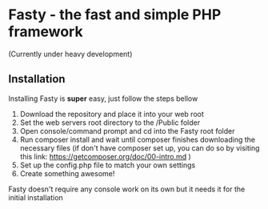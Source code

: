 # Fasty - the fast and simple PHP framework
(Currently under heavy development)
## Installation

Installing Fasty is **super** easy, just follow the steps bellow

1. Download the repository and place it into your web root
1. Set the web servers root directory to the /Public folder
1. Open console/command prompt and cd into the Fasty root folder
1. Run composer install and wait until composer finishes downloading the necessary files (if don't have composer set up, you can do so by visiting this link: https://getcomposer.org/doc/00-intro.md )
1. Set up the config.php file to match your own settings
1. Create something awesome!

Fasty doesn't require any console work on its own but it needs it for the initial installation
